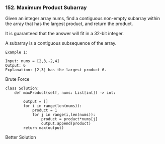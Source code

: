 ### 152. Maximum Product Subarray

Given an integer array nums, find a contiguous non-empty subarray within the array that has the largest product, and return the product.

It is guaranteed that the answer will fit in a 32-bit integer.

A subarray is a contiguous subsequence of the array.

```
Example 1:

Input: nums = [2,3,-2,4]
Output: 6
Explanation: [2,3] has the largest product 6.
```

Brute Force
```
class Solution:
    def maxProduct(self, nums: List[int]) -> int:
        
        output = []
        for i in range(len(nums)):
            product = 1
            for j in range(i,len(nums)):
                product = product*nums[j]
                output.append(product)
        return max(output)
```

Better Solution 
```
